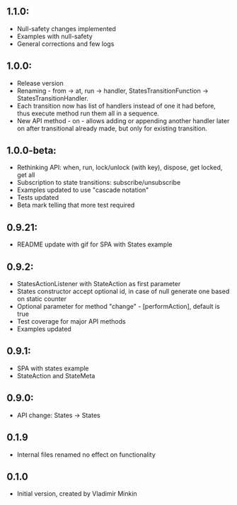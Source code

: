 ## 1.1.0:
- Null-safety changes implemented
- Examples with null-safety
- General corrections and few logs

## 1.0.0:
- Release version
- Renaming - from -> at, run -> handler, StatesTransitionFunction -> StatesTransitionHandler. 
- Each transition now has list of handlers instead of one it had before, thus execute method run them all in a sequence. 
- New API method - on - allows adding or appending another handler later on after transitional already made, but only for existing transition.

## 1.0.0-beta:
- Rethinking API: when, run, lock/unlock (with key), dispose, get locked, get all
- Subscription to state transitions: subscribe/unsubscribe
- Examples updated to use "cascade notation" 
- Tests updated
- Beta mark telling that more test required

## 0.9.21:
- README update with gif for SPA with States example

## 0.9.2:
- StatesActionListener with StateAction as first parameter
- States constructor accept optional id, in case of null generate one based on static counter
- Optional parameter for method "change" - [performAction], default is true
- Test coverage for major API methods
- Examples updated

## 0.9.1:
- SPA with states example
- StateAction and StateMeta

## 0.9.0:
- API change: States -> States

## 0.1.9
- Internal files renamed no effect on functionality

## 0.1.0
- Initial version, created by Vladimir Minkin
